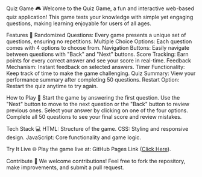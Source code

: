 Quiz Game 🎮
Welcome to the Quiz Game, a fun and interactive web-based quiz application! This game tests your knowledge with simple yet engaging questions, making learning enjoyable for users of all ages.

Features 🚀
Randomized Questions: Every game presents a unique set of questions, ensuring no repetitions.
Multiple Choice Options: Each question comes with 4 options to choose from.
Navigation Buttons: Easily navigate between questions with "Back" and "Next" buttons.
Score Tracking: Earn points for every correct answer and see your score in real-time.
Feedback Mechanism: Instant feedback on selected answers.
Timer Functionality: Keep track of time to make the game challenging.
Quiz Summary: View your performance summary after completing 50 questions.
Restart Option: Restart the quiz anytime to try again.

How to Play 🎲
Start the game by answering the first question.
Use the "Next" button to move to the next question or the "Back" button to review previous ones.
Select your answer by clicking on one of the four options.
Complete all 50 questions to see your final score and review mistakes.

Tech Stack 💻
HTML: Structure of the game.
CSS: Styling and responsive design.
JavaScript: Core functionality and game logic.

Try It Live 🌐
Play the game live at: GitHub Pages Link ([Click Here](https://ganpat-mallah.github.io/Quiz-game/)).

Contribute 🤝
We welcome contributions! Feel free to fork the repository, make improvements, and submit a pull request.
